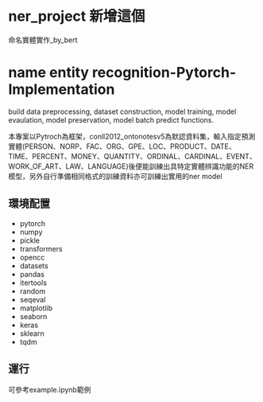 # ner_project 新增這個

命名實體實作_by_bert

# name entity recognition-Pytorch-Implementation

build data preprocessing, dataset construction, model training, model evaulation, model preservation, model batch predict functions.

本專案以Pytroch為框架，conll2012_ontonotesv5為默認資料集，輸入指定預測實體(PERSON、NORP、FAC、ORG、GPE、LOC、PRODUCT、DATE、TIME、PERCENT、MONEY、QUANTITY、ORDINAL、CARDINAL、EVENT、WORK_OF_ART、LAW、LANGUAGE)後便能訓練出具特定實體辨識功能的NER模型，另外自行準備相同格式的訓練資料亦可訓練出實用的ner model 

## 環境配置

- pytorch
- numpy
- pickle
- transformers
- opencc
- datasets
- pandas
- itertools
- random
- seqeval
- matplotlib
- seaborn 
- keras
- sklearn
- tqdm

## 運行

可參考example.ipynb範例